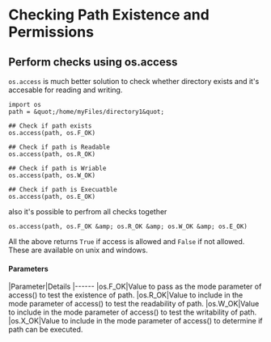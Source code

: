 # Checking Path Existence and Permissions



## Perform checks using os.access


`os.access` is much better solution to check whether directory exists and it's accesable for reading and writing.

```
import os
path = &quot;/home/myFiles/directory1&quot;

## Check if path exists
os.access(path, os.F_OK)

## Check if path is Readable
os.access(path, os.R_OK)

## Check if path is Wriable
os.access(path, os.W_OK)

## Check if path is Execuatble
os.access(path, os.E_OK)

```

also it's possible to perfrom all checks together

```
os.access(path, os.F_OK &amp; os.R_OK &amp; os.W_OK &amp; os.E_OK)

```

All the above returns `True` if access is allowed and `False` if not allowed.
These are available on unix and windows.



#### Parameters


|Parameter|Details
|------
|os.F_OK|Value to pass as the mode parameter of access() to test the existence of path.
|os.R_OK|Value to include in the mode parameter of access() to test the readability of path.
|os.W_OK|Value to include in the mode parameter of access() to test the writability of path.
|os.X_OK|Value to include in the mode parameter of access() to determine if path can be executed.


